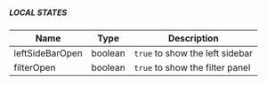 ##### LOCAL STATES

| Name |  Type  |  Description  |  
|---|---|---|
| leftSideBarOpen | boolean  | `true` to show the left sidebar |
| filterOpen | boolean  | `true` to show the filter panel |
